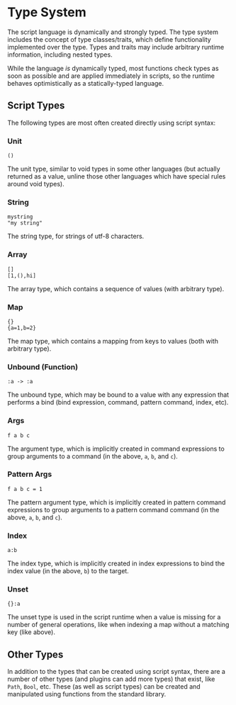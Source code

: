 # Type System

The script language is dynamically and strongly typed. The type system includes
the concept of type classes/traits, which define functionality implemented over
the type. Types and traits may include arbitrary runtime information, including
nested types.

While the language _is_ dynamically typed, most functions check types as soon as
possible and are applied immediately in scripts, so the runtime behaves
optimistically as a statically-typed language.

## Script Types
The following types are most often created directly using script syntax:

### Unit
```ergo
()
```
The unit type, similar to void types in some other languages (but actually
returned as a value, unline those other languages which have special rules
around void types).

### String
```ergo
mystring
"my string"
```
The string type, for strings of utf-8 characters.

### Array
```ergo
[]
[1,(),hi]
```
The array type, which contains a sequence of values (with arbitrary type).

### Map
```ergo
{}
{a=1,b=2}
```
The map type, which contains a mapping from keys to values (both with arbitrary
type).

### Unbound (Function)
```ergo
:a -> :a
```
The unbound type, which may be bound to a value with any expression that
performs a bind (bind expression, command, pattern command, index, etc).

### Args
```ergo
f a b c
```
The argument type, which is implicitly created in command expressions to group
arguments to a command (in the above, `a`, `b`, and `c`).

### Pattern Args
```ergo
f a b c = 1
```
The pattern argument type, which is implicitly created in pattern command
expressions to group arguments to a pattern command command (in the above, `a`,
`b`, and `c`).

### Index
```ergo
a:b
```
The index type, which is implicitly created in index expressions to bind the
index value (in the above, `b`) to the target.

### Unset
```ergo
{}:a
```
The unset type is used in the script runtime when a value is missing for a
number of general operations, like when indexing a map without a matching key
(like above).

## Other Types
In addition to the types that can be created using script syntax, there are a
number of other types (and plugins can add more types) that exist, like `Path`,
`Bool`, etc. These (as well as script types) can be created and manipulated
using functions from the standard library.

